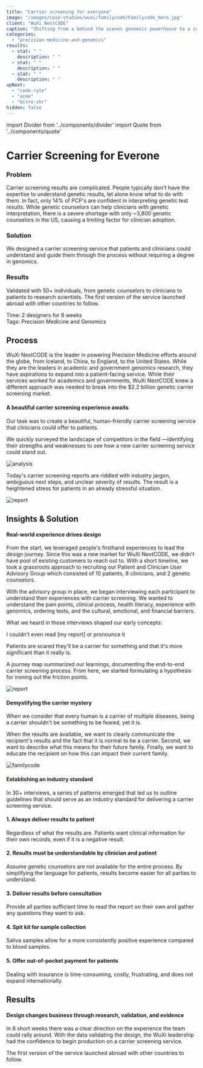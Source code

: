 ```yaml
---
title: "Carrier screening for everyone"
image: "/images/case-studies/wuxi/familycode/Familycode_hero.jpg"
client: "WuXi NextCODE"
caption: "Shifting from a behind the scenes genomics powerhouse to a consumer-friendly service."
categories:
  - "precision-medicine-and-genomics"
results:
  - stat: " "
    description: " "
  - stat: " "
    description: " "
  - stat: " "
    description: " "
upNext:
  - "code-ryte"
  - "acme"
  - "mitre-shr"
hidden: false
---
```


import Divider from '../components/divider'
import Quote from '../components/quote'

<!-- TODO: references -->

# Carrier Screening for Everone

### Problem

Carrier screening results are complicated. People typically don't have the expertise to understand genetic results, let alone know what to do with them. In fact, only 14% of PCP's are confident in interpreting genetic test results. While genetic counselors can help clinicians with genetic interpretation, there is a severe shortage with only ~3,800 genetic counselors in the US, causing a limiting factor for clinician adoption.

### Solution

We designed a carrier screening service that patients and clinicians could understand and guide them through the process without requiring a degree in genomics.

### Results

Validated with 50+ individuals, from genetic counselors to clinicians to patients to research scientists. The first version of the service launched abroad with other countries to follow.

<span class="text--uppercase text--gray text--bold text--spacing">Time:</span> 2 designers for 8 weeks
<br /><span class="text--uppercase text--gray text--bold text--spacing">Tags:</span> Precision Medicine and Genomics

<Divider />

## Process

WuXi NextCODE is the leader in powering Precision Medicine efforts around the globe, from Iceland, to China, to England, to the United States. While they are the leaders in academic and government genomics research, they have aspirations to expand into a patient-facing service. While their services worked for academics and governments, WuXi NextCODE knew a different approach was needed to break into the $2.2 billion genetic carrier screening market.

#### A beautiful carrier screening experience awaits

Our task was to create a beautiful, human-friendly carrier screening service that clinicians could offer to patients.

We quickly surveyed the landscape of competitors in the field &mdash;identifying their strengths and weaknesses to see how a new carrier screening service could stand out.

![analysis](/images/case-studies/wuxi/familycode/Familycode_competitiveanalysis.jpg)

Today's carrier screening reports are riddled with industry jargon, ambiguous next steps, and unclear severity of results. The result is a heightened stress for patients in an already stressful situation.

![report](/images/case-studies/wuxi/familycode/Familycode_report.jpg)

## Insights & Solution

#### Real-world experience drives design

From the start, we leveraged people's firsthand experiences to lead the design journey. Since this was a new market for WuXi NextCODE, we didn't have pool of existing customers to reach out to. With a short timeline, we took a grassroots approach to recruiting our Patient and Clinician User Advisory Group which consisted of 10 patients, 8 clinicians, and 2 genetic counselors.

With the advisory group in place, we began interviewing each participant to understand their experiences with carrier screening. We wanted to understand the pain points, clinical process, health literacy, experience with genomics, ordering tests, and the cultural, emotional, and financial barriers.

What we heard in those interviews shaped our early concepts:

<Quote quotee="Patient" quoteeSub="">I couldn't even read [my report] or pronounce it</Quote>

<Quote quotee="Clinician" quoteeSub="">Patients are scared they'll be a carrier for something and that it's more significant than it really is.</Quote>

A journey map summarized our learnings, documenting the end-to-end carrier screening process. From here, we started formulating a hypothesis for ironing out the friction points.

![report](/images/case-studies/wuxi/familycode/Familycode_journeymap.jpg)

#### Demystifying the carrier mystery

When we consider that every human is a carrier of multiple diseases, being a carrier shouldn't be something to be feared, yet it is.

When the results are available, we want to clearly communicate the recipient's results and the fact that it is normal to be a carrier. Second, we want to describe what this means for their future family. Finally, we want to educate the recipient on how this can impact their current family.

![familycode](/images/case-studies/wuxi/familycode/Familycode_mockup.jpg)

#### Establishing an industry standard

In 30+ interviews, a series of patterns emerged that led us to outline guidelines that should serve as an industry standard for delivering a carrier screening service.

#### 1. Always deliver results to patient

Regardless of what the results are. Patients want clinical information for their own records, even if it is a negative result.

#### 2. Results must be understandable by clinician and patient

Assume genetic counselors are not available for the entire process. By simplifying the language for patients, results become easier for all parties to understand.

#### 3. Deliver results before consultation

Provide all parties sufficient time to read the report on their own and gather any questions they want to ask.

#### 4. Spit kit for sample collection

Saliva samples allow for a more consistently positive experience compared to blood samples.

#### 5. Offer out-of-pocket payment for patients

Dealing with insurance is time-consuming, costly, frustrating, and does not expand internationally.

## Results

#### Design changes business through research, validation, and evidence

In 8 short weeks there was a clear direction on the experience the team could rally around. With the data validating the design, the WuXi leadership had the confidence to begin production on a carrier screening service.

The first version of the service launched abroad with other countries to follow.
